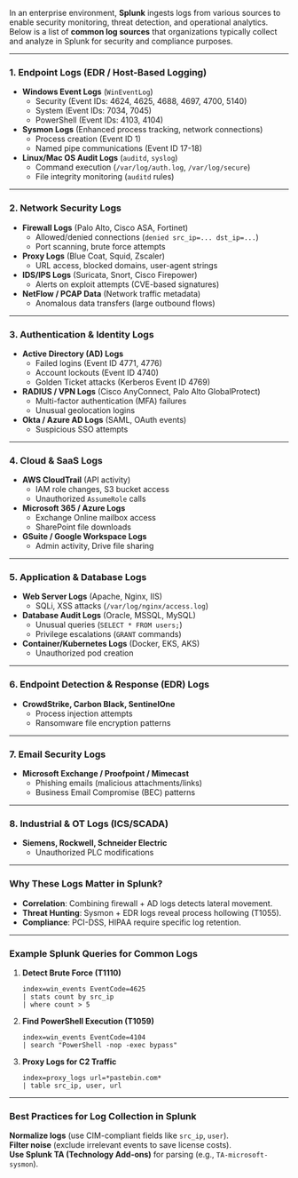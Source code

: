 In an enterprise environment, **Splunk** ingests logs from various sources to enable security monitoring, threat detection, and operational analytics. Below is a list of **common log sources** that organizations typically collect and analyze in Splunk for security and compliance purposes.

---

### **1. Endpoint Logs (EDR / Host-Based Logging)**
- **Windows Event Logs** (`WinEventLog`)  
  - Security (Event IDs: 4624, 4625, 4688, 4697, 4700, 5140)  
  - System (Event IDs: 7034, 7045)  
  - PowerShell (Event IDs: 4103, 4104)  
- **Sysmon Logs** (Enhanced process tracking, network connections)  
  - Process creation (Event ID 1)  
  - Named pipe communications (Event ID 17-18)  
- **Linux/Mac OS Audit Logs** (`auditd`, `syslog`)  
  - Command execution (`/var/log/auth.log`, `/var/log/secure`)  
  - File integrity monitoring (`auditd` rules)  

---

### **2. Network Security Logs**
- **Firewall Logs** (Palo Alto, Cisco ASA, Fortinet)  
  - Allowed/denied connections (`denied src_ip=... dst_ip=...`)  
  - Port scanning, brute force attempts  
- **Proxy Logs** (Blue Coat, Squid, Zscaler)  
  - URL access, blocked domains, user-agent strings  
- **IDS/IPS Logs** (Suricata, Snort, Cisco Firepower)  
  - Alerts on exploit attempts (CVE-based signatures)  
- **NetFlow / PCAP Data** (Network traffic metadata)  
  - Anomalous data transfers (large outbound flows)  

---

### **3. Authentication & Identity Logs**
- **Active Directory (AD) Logs**  
  - Failed logins (Event ID 4771, 4776)  
  - Account lockouts (Event ID 4740)  
  - Golden Ticket attacks (Kerberos Event ID 4769)  
- **RADIUS / VPN Logs** (Cisco AnyConnect, Palo Alto GlobalProtect)  
  - Multi-factor authentication (MFA) failures  
  - Unusual geolocation logins  
- **Okta / Azure AD Logs** (SAML, OAuth events)  
  - Suspicious SSO attempts  

---

### **4. Cloud & SaaS Logs**
- **AWS CloudTrail** (API activity)  
  - IAM role changes, S3 bucket access  
  - Unauthorized `AssumeRole` calls  
- **Microsoft 365 / Azure Logs**  
  - Exchange Online mailbox access  
  - SharePoint file downloads  
- **GSuite / Google Workspace Logs**  
  - Admin activity, Drive file sharing  

---

### **5. Application & Database Logs**
- **Web Server Logs** (Apache, Nginx, IIS)  
  - SQLi, XSS attacks (`/var/log/nginx/access.log`)  
- **Database Audit Logs** (Oracle, MSSQL, MySQL)  
  - Unusual queries (`SELECT * FROM users;`)  
  - Privilege escalations (`GRANT` commands)  
- **Container/Kubernetes Logs** (Docker, EKS, AKS)  
  - Unauthorized pod creation  

---

### **6. Endpoint Detection & Response (EDR) Logs**
- **CrowdStrike, Carbon Black, SentinelOne**  
  - Process injection attempts  
  - Ransomware file encryption patterns  

---

### **7. Email Security Logs**
- **Microsoft Exchange / Proofpoint / Mimecast**  
  - Phishing emails (malicious attachments/links)  
  - Business Email Compromise (BEC) patterns  

---

### **8. Industrial & OT Logs (ICS/SCADA)**
- **Siemens, Rockwell, Schneider Electric**  
  - Unauthorized PLC modifications  

---

### **Why These Logs Matter in Splunk?**
- **Correlation**: Combining firewall + AD logs detects lateral movement.  
- **Threat Hunting**: Sysmon + EDR logs reveal process hollowing (T1055).  
- **Compliance**: PCI-DSS, HIPAA require specific log retention.  

---

### **Example Splunk Queries for Common Logs**
1. **Detect Brute Force (T1110)**  
   ```spl
   index=win_events EventCode=4625 
   | stats count by src_ip 
   | where count > 5
   ```
2. **Find PowerShell Execution (T1059)**  
   ```spl
   index=win_events EventCode=4104 
   | search "PowerShell -nop -exec bypass"
   ```
3. **Proxy Logs for C2 Traffic**  
   ```spl
   index=proxy_logs url=*pastebin.com* 
   | table src_ip, user, url
   ```

---

### **Best Practices for Log Collection in Splunk**
 **Normalize logs** (use CIM-compliant fields like `src_ip`, `user`).  
 **Filter noise** (exclude irrelevant events to save license costs).  
 **Use Splunk TA (Technology Add-ons)** for parsing (e.g., `TA-microsoft-sysmon`).  
